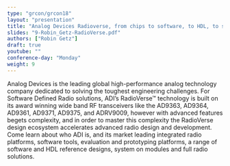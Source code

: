 ```yaml
---
type: "grcon/grcon18"
layout: "presentation"
title: "Analog Devices Radioverse, from chips to software, to HDL, to systems"
slides: "9-Robin_Getz-RadioVerse.pdf"
authors: ["Robin Getz"]
draft: true
youtube: ""
conference-day: "Monday"
weight: 9
---
```

Analog Devices is the leading global high-performance analog technology company dedicated to solving the toughest engineering challenges. For Software Defined Radio solutions, ADI’s RadioVerse™ technology is built on its award winning wide band RF transceivers like the AD9363, AD9364, AD9361, AD9371, AD9375, and ADRV9009, however with advanced features begets complexity, and in order to master this complexity the RadioVerse design ecosystem accelerates advanced radio design and development. Come learn about who ADI is, and its market leading integrated radio platforms, software tools, evaluation and prototyping platforms, a range of software and HDL reference designs, system on modules and full radio solutions.

